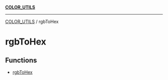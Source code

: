 [**COLOR_UTILS**](../README.md)

***

[COLOR_UTILS](../README.md) / rgbToHex

# rgbToHex

## Functions

- [rgbToHex](functions/rgbToHex.md)

